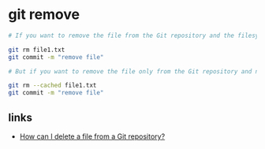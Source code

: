 # git remove

```bash
# If you want to remove the file from the Git repository and the filesystem, use:

git rm file1.txt
git commit -m "remove file"

# But if you want to remove the file only from the Git repository and not remove it from the filesystem, use:

git rm --cached file1.txt
git commit -m "remove file"
```

## links

- [How can I delete a file from a Git repository?](https://stackoverflow.com/questions/2047465/how-can-i-delete-a-file-from-a-git-repository)
